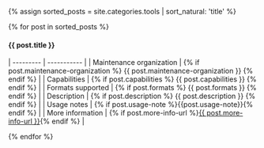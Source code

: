 {% assign sorted_posts = site.categories.tools | sort_natural: 'title' %}

{% for post in sorted_posts %}

<section id="categories" markdown="1">

#### {{ post.title }}

| --------- | ----------- |
| Maintenance organization | {% if post.maintenance-organization %} {{ post.maintenance-organization }} {% endif %} |
| Capabilities | {% if post.capabilities %} {{ post.capabilities }} {% endif %} |
| Formats supported | {% if post.formats %} {{ post.formats }} {% endif %} |
| Description | {% if post.description %} {{ post.description }} {% endif %} |
| Usage notes | {% if post.usage-note %}{{post.usage-note}}{% endif %} |
| More information | {% if post.more-info-url %}<a href="{{ post.more-info-url }}">{{ post.more-info-url }}</a>{% endif %} |

</section>

{% endfor %}